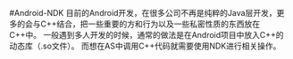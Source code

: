 #Android-NDK
目前的Android开发，在很多公司不再是纯粹的Java层开发，更多的会与C++结合，把一些重要的方和行为以及一些私密性质的东西放在C++中。
一般遇到多人开发的时候，通常的做法是在Android项目中放入C++的动态库（.so文件）。
而想在AS中调用C++代码就需要使用NDK进行相关操作。
